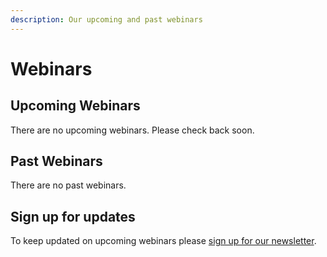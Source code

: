 ```yaml
---
description: Our upcoming and past webinars
---
```


# Webinars

## Upcoming Webinars

There are no upcoming webinars. Please check back soon.

## Past Webinars

There are no past webinars.

## Sign up for updates

To keep updated on upcoming webinars please [sign up for our newsletter](https://xena.ucsc.edu/#whatsnew).

